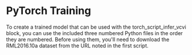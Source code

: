 # PyTorch Training
To create a trained model that can be used with the torch_script_infer_vcvi block, you can use the included
three numbered Python files in the order they are numbered. Before using them, you'll need to download the 
RML2016.10a dataset from the URL noted in the first script.